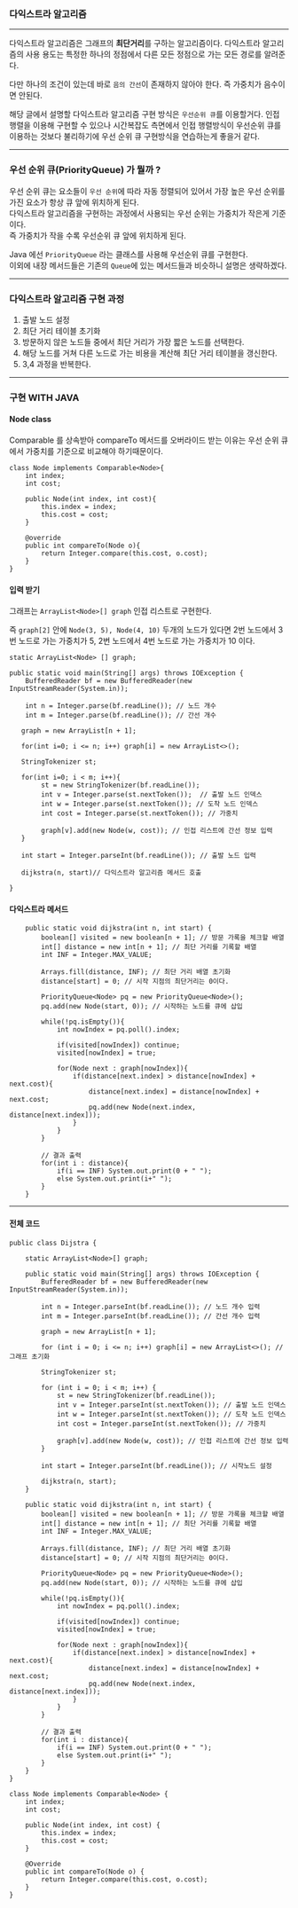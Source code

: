 ### 다익스트라 알고리즘

----
다익스트라 알고리즘은 그래프의 **최단거리**를 구하는 알고리즘이다.
다익스트라 알고리즘의 사용 용도는 특정한 하나의 정점에서 다른 모든 정점으로 가는 모든 경로를 알려준다.

다만 하나의 조건이 있는데 바로 `음의 간선`이 존재하지 않아야 한다. 
즉 가중치가 음수이면 안된다.

해당 글에서 설명할 다익스트라 알고리즘 구현 방식은 `우선순위 큐`를 이용할거다. 
인접 행렬을 이용해 구현할 수 있으나 시간복잡도 측면에서 인접 행렬방식이 우선순위 큐를 이용하는 것보다 불리하기에 우선 순위 큐 구현방식을 연습하는게 좋을거 같다.

----
### 우선 순위 큐(PriorityQueue) 가 뭘까 ?

우선 순위 큐는 요소들이 `우선 순위`에 따라 자동 정렬되어 있어서 가장 높은 우선 순위를 가진 요소가 항상 큐 앞에 위치하게 된다.  
다익스트라 알고리즘을 구현하는 과정에서 사용되는 우선 순위는 가중치가 작은게 기준이다.  
즉 가중치가 작을 수록 우선순위 큐 앞에 위치하게 된다.

Java 에선 `PriorityQueue` 라는 클래스를 사용해 우선순위 큐를 구현한다.  
이외에 내장 메서드들은 기존의 `Queue`에 있는 메서드들과 비슷하니 설명은 생략하겠다.


-----

### 다익스트라 알고리즘 구현 과정

1) 출발 노드 설정
2) 최단 거리 테이블 초기화
3) 방문하지 않은 노드들 중에서 최단 거리가 가장 짧은 노드를 선택한다.
4) 해당 노드를 거쳐 다른 노드로 가는 비용을 계산해 최단 거리 테이블을 갱신한다.
5) 3,4 과정을 반복한다.

----
### 구현 WITH JAVA

[//]: # (`pq`는 `우선순위 큐`로 정점과 출발지에서 정점까지 가는 최소 거리를 저장한다. 우선순위는 거리가 짧을 수록 높다.  )

[//]: # ()
[//]: # (`visited`는 boolean 배열로 해당 정점을 방문하는지 체크한다.  )

[//]: # ()
[//]: # (`distance`는 출발지에서 최소 거리를 기록하는 int 형 배열이다.   )

[//]: # ()
[//]: # (그래프는 ArrayList<Node>를 배열에 넣어 인접 리스트로 구현한다.)


#### Node class 

Comparable 를 상속받아 compareTo 메서드를 오버라이드 받는 이유는
우선 순위 큐에서 가중치를 기준으로 비교해야 하기때문이다.

```
class Node implements Comparable<Node>{
    int index;
    int cost;
    
    public Node(int index, int cost){
        this.index = index;
        this.cost = cost;
    }
    
    @override
    public int compareTo(Node o){
        return Integer.compare(this.cost, o.cost);
    }
}
```

#### 입력 받기

그래프는 `ArrayList<Node>[] graph` 인접 리스트로 구현한다.  

즉 `graph[2]` 안에 `Node(3, 5), Node(4, 10)` 두개의 노드가 있다면
2번 노드에서 3번 노드로 가는 가중치가 5, 2번 노드에서 4번 노드로 가는 가중치가 10 이다.

```
static ArrayList<Node> [] graph;

public static void main(String[] args) throws IOException {
    BufferedReader bf = new BufferedReader(new InputStreamReader(System.in));
    
    int n = Integer.parse(bf.readLine()); // 노드 개수
    int m = Integer.parse(bf.readLine()); // 간선 개수
    
   graph = new ArrayList[n + 1];     
   
   for(int i=0; i <= n; i++) graph[i] = new ArrayList<>();
   
   StringTokenizer st;
   
   for(int i=0; i < m; i++){
        st = new StringTokenizer(bf.readLine());
        int v = Integer.parse(st.nextToken());  // 출발 노드 인덱스
        int w = Integer.parse(st.nextToken()); // 도착 노드 인덱스
        int cost = Integer.parse(st.nextToken()); // 가중치
        
        graph[v].add(new Node(w, cost)); // 인접 리스트에 간선 정보 입력
   }
   
   int start = Integer.parseInt(bf.readLine()); // 출발 노드 입력
   
   dijkstra(n, start)// 다익스트라 알고리즘 메서드 호출

}
```

#### 다익스트라 메서드



```
    public static void dijkstra(int n, int start) {
        boolean[] visited = new boolean[n + 1]; // 방문 가록을 체크할 배열
        int[] distance = new int[n + 1]; // 최단 거리를 기록할 배열
        int INF = Integer.MAX_VALUE;

        Arrays.fill(distance, INF); // 최단 거리 배열 초기화
        distance[start] = 0; // 시작 지점의 최단거리는 0이다.

        PriorityQueue<Node> pq = new PriorityQueue<Node>();
        pq.add(new Node(start, 0)); // 시작하는 노드를 큐에 삽입

        while(!pq.isEmpty()){
            int nowIndex = pq.poll().index;

            if(visited[nowIndex]) continue;
            visited[nowIndex] = true;

            for(Node next : graph[nowIndex]){
                if(distance[next.index] > distance[nowIndex] + next.cost){
                    distance[next.index] = distance[nowIndex] + next.cost;
                    pq.add(new Node(next.index, distance[next.index]));
                }
            }
        }

        // 결과 출력
        for(int i : distance){
            if(i == INF) System.out.print(0 + " ");
            else System.out.print(i+" ");
        }
    }

```

---- 

#### 전체 코드

```
public class Dijstra {

    static ArrayList<Node>[] graph;

    public static void main(String[] args) throws IOException {
        BufferedReader bf = new BufferedReader(new InputStreamReader(System.in));

        int n = Integer.parseInt(bf.readLine()); // 노드 개수 입력
        int m = Integer.parseInt(bf.readLine()); // 간선 개수 입력

        graph = new ArrayList[n + 1];

        for (int i = 0; i <= n; i++) graph[i] = new ArrayList<>(); // 그래프 초기화

        StringTokenizer st;

        for (int i = 0; i < m; i++) {
            st = new StringTokenizer(bf.readLine());
            int v = Integer.parseInt(st.nextToken()); // 출발 노드 인덱스
            int w = Integer.parseInt(st.nextToken()); // 도착 노드 인덱스
            int cost = Integer.parseInt(st.nextToken()); // 가중치

            graph[v].add(new Node(w, cost)); // 인접 리스트에 간선 정보 입력
        }

        int start = Integer.parseInt(bf.readLine()); // 시작노드 설정

        dijkstra(n, start);
    }

    public static void dijkstra(int n, int start) {
        boolean[] visited = new boolean[n + 1]; // 방문 가록을 체크할 배열
        int[] distance = new int[n + 1]; // 최단 거리를 기록할 배열
        int INF = Integer.MAX_VALUE;

        Arrays.fill(distance, INF); // 최단 거리 배열 초기화
        distance[start] = 0; // 시작 지점의 최단거리는 0이다.

        PriorityQueue<Node> pq = new PriorityQueue<Node>();
        pq.add(new Node(start, 0)); // 시작하는 노드를 큐에 삽입

        while(!pq.isEmpty()){
            int nowIndex = pq.poll().index;

            if(visited[nowIndex]) continue;
            visited[nowIndex] = true;

            for(Node next : graph[nowIndex]){
                if(distance[next.index] > distance[nowIndex] + next.cost){
                    distance[next.index] = distance[nowIndex] + next.cost;
                    pq.add(new Node(next.index, distance[next.index]));
                }
            }
        }

        // 결과 출력
        for(int i : distance){
            if(i == INF) System.out.print(0 + " ");
            else System.out.print(i+" ");
        }
    }
}

class Node implements Comparable<Node> {
    int index;
    int cost;

    public Node(int index, int cost) {
        this.index = index;
        this.cost = cost;
    }

    @Override
    public int compareTo(Node o) {
        return Integer.compare(this.cost, o.cost);
    }
}
```

